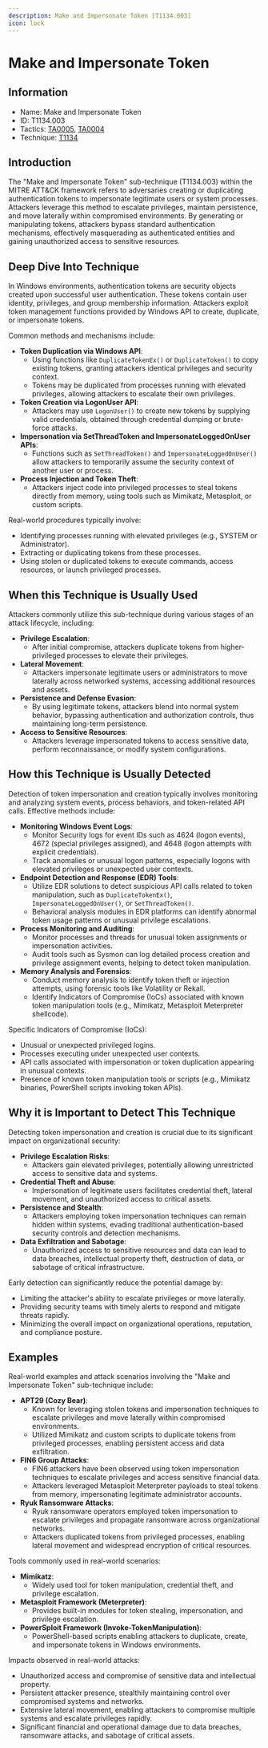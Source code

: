 ```yaml
---
description: Make and Impersonate Token [T1134.003]
icon: lock
---
```


# Make and Impersonate Token

## Information

- Name: Make and Impersonate Token
- ID: T1134.003
- Tactics: [TA0005](../TA0005/TA0005.md), [TA0004](../TA0004/TA0004.md)
- Technique: [T1134](T1134.md)

## Introduction

The "Make and Impersonate Token" sub-technique (T1134.003) within the MITRE ATT\&CK framework refers to adversaries creating or duplicating authentication tokens to impersonate legitimate users or system processes. Attackers leverage this method to escalate privileges, maintain persistence, and move laterally within compromised environments. By generating or manipulating tokens, attackers bypass standard authentication mechanisms, effectively masquerading as authenticated entities and gaining unauthorized access to sensitive resources.

## Deep Dive Into Technique

In Windows environments, authentication tokens are security objects created upon successful user authentication. These tokens contain user identity, privileges, and group membership information. Attackers exploit token management functions provided by Windows API to create, duplicate, or impersonate tokens.

Common methods and mechanisms include:

- **Token Duplication via Windows API**:
  - Using functions like `DuplicateTokenEx()` or `DuplicateToken()` to copy existing tokens, granting attackers identical privileges and security context.
  - Tokens may be duplicated from processes running with elevated privileges, allowing attackers to escalate their own privileges.
- **Token Creation via LogonUser API**:
  - Attackers may use `LogonUser()` to create new tokens by supplying valid credentials, obtained through credential dumping or brute-force attacks.
- **Impersonation via SetThreadToken and ImpersonateLoggedOnUser APIs**:
  - Functions such as `SetThreadToken()` and `ImpersonateLoggedOnUser()` allow attackers to temporarily assume the security context of another user or process.
- **Process Injection and Token Theft**:
  - Attackers inject code into privileged processes to steal tokens directly from memory, using tools such as Mimikatz, Metasploit, or custom scripts.

Real-world procedures typically involve:

- Identifying processes running with elevated privileges (e.g., SYSTEM or Administrator).
- Extracting or duplicating tokens from these processes.
- Using stolen or duplicated tokens to execute commands, access resources, or launch privileged processes.

## When this Technique is Usually Used

Attackers commonly utilize this sub-technique during various stages of an attack lifecycle, including:

- **Privilege Escalation**:
  - After initial compromise, attackers duplicate tokens from higher-privileged processes to elevate their privileges.
- **Lateral Movement**:
  - Attackers impersonate legitimate users or administrators to move laterally across networked systems, accessing additional resources and assets.
- **Persistence and Defense Evasion**:
  - By using legitimate tokens, attackers blend into normal system behavior, bypassing authentication and authorization controls, thus maintaining long-term persistence.
- **Access to Sensitive Resources**:
  - Attackers leverage impersonated tokens to access sensitive data, perform reconnaissance, or modify system configurations.

## How this Technique is Usually Detected

Detection of token impersonation and creation typically involves monitoring and analyzing system events, process behaviors, and token-related API calls. Effective methods include:

- **Monitoring Windows Event Logs**:
  - Monitor Security logs for event IDs such as 4624 (logon events), 4672 (special privileges assigned), and 4648 (logon attempts with explicit credentials).
  - Track anomalies or unusual logon patterns, especially logons with elevated privileges or unexpected user contexts.
- **Endpoint Detection and Response (EDR) Tools**:
  - Utilize EDR solutions to detect suspicious API calls related to token manipulation, such as `DuplicateTokenEx()`, `ImpersonateLoggedOnUser()`, or `SetThreadToken()`.
  - Behavioral analysis modules in EDR platforms can identify abnormal token usage patterns or unusual privilege escalations.
- **Process Monitoring and Auditing**:
  - Monitor processes and threads for unusual token assignments or impersonation activities.
  - Audit tools such as Sysmon can log detailed process creation and privilege assignment events, helping to detect token manipulation.
- **Memory Analysis and Forensics**:
  - Conduct memory analysis to identify token theft or injection attempts, using forensic tools like Volatility or Rekall.
  - Identify Indicators of Compromise (IoCs) associated with known token manipulation tools (e.g., Mimikatz, Metasploit Meterpreter shellcode).

Specific Indicators of Compromise (IoCs):

- Unusual or unexpected privileged logins.
- Processes executing under unexpected user contexts.
- API calls associated with impersonation or token duplication appearing in unusual contexts.
- Presence of known token manipulation tools or scripts (e.g., Mimikatz binaries, PowerShell scripts invoking token APIs).

## Why it is Important to Detect This Technique

Detecting token impersonation and creation is crucial due to its significant impact on organizational security:

- **Privilege Escalation Risks**:
  - Attackers gain elevated privileges, potentially allowing unrestricted access to sensitive data and systems.
- **Credential Theft and Abuse**:
  - Impersonation of legitimate users facilitates credential theft, lateral movement, and unauthorized access to critical assets.
- **Persistence and Stealth**:
  - Attackers employing token impersonation techniques can remain hidden within systems, evading traditional authentication-based security controls and detection mechanisms.
- **Data Exfiltration and Sabotage**:
  - Unauthorized access to sensitive resources and data can lead to data breaches, intellectual property theft, destruction of data, or sabotage of critical infrastructure.

Early detection can significantly reduce the potential damage by:

- Limiting the attacker's ability to escalate privileges or move laterally.
- Providing security teams with timely alerts to respond and mitigate threats rapidly.
- Minimizing the overall impact on organizational operations, reputation, and compliance posture.

## Examples

Real-world examples and attack scenarios involving the "Make and Impersonate Token" sub-technique include:

- **APT29 (Cozy Bear)**:
  - Known for leveraging stolen tokens and impersonation techniques to escalate privileges and move laterally within compromised environments.
  - Utilized Mimikatz and custom scripts to duplicate tokens from privileged processes, enabling persistent access and data exfiltration.
- **FIN6 Group Attacks**:
  - FIN6 attackers have been observed using token impersonation techniques to escalate privileges and access sensitive financial data.
  - Attackers leveraged Metasploit Meterpreter payloads to steal tokens from memory, impersonating legitimate administrator accounts.
- **Ryuk Ransomware Attacks**:
  - Ryuk ransomware operators employed token impersonation to escalate privileges and propagate ransomware across organizational networks.
  - Attackers duplicated tokens from privileged processes, enabling lateral movement and widespread encryption of critical resources.

Tools commonly used in real-world scenarios:

- **Mimikatz**:
  - Widely used tool for token manipulation, credential theft, and privilege escalation.
- **Metasploit Framework (Meterpreter)**:
  - Provides built-in modules for token stealing, impersonation, and privilege escalation.
- **PowerSploit Framework (Invoke-TokenManipulation)**:
  - PowerShell-based scripts enabling attackers to duplicate, create, and impersonate tokens in Windows environments.

Impacts observed in real-world attacks:

- Unauthorized access and compromise of sensitive data and intellectual property.
- Persistent attacker presence, stealthily maintaining control over compromised systems and networks.
- Extensive lateral movement, enabling attackers to compromise multiple systems and escalate privileges rapidly.
- Significant financial and operational damage due to data breaches, ransomware attacks, and sabotage of critical assets.
